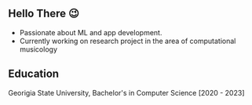 ## Hello There 😉

- Passionate about ML and app development.
- Currently working on research project in the area of computational musicology

## Education
Georigia State University, Bachelor's in Computer Science [2020 - 2023]
 



 
<!---
Sribhuvan-25/Sribhuvan-25 is a ✨ special ✨ repository because its `README.md` (this file) appears on your GitHub profile.
You can click the Preview link to take a look at your changes.
--->
